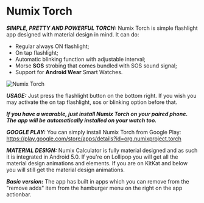 Numix Torch
======================
***SIMPLE, PRETTY AND POWERFUL TORCH:***
Numix Torch is simple flashlight app designed with material design in mind. It can do:
- Regular always ON flashlight;
- On tap flashlight;
- Automatic blinking function with adjustable interval;
- Morse <b>SOS</b> strobing that comes bundled with SOS sound signal;
- Support for <b>Android Wear</b> Smart Watches.

![Numix Torch](https://lh5.googleusercontent.com/-yu6iBXHmHsE/VK710KKjswI/AAAAAAAALkc/sMKj7t2w7as/w1024-h500-no/Untiled.png)

 
***USAGE:***
Just press the flashlight button on the bottom right. If you wish you may activate the on tap flashlight, sos or blinking option before that.

***If you have a wearable, just install Numix Torch on your paired phone. The app will be automatically installed on your watch too.***
 
***GOOGLE PLAY:***
You can simply install Numix Torch from Google Play: https://play.google.com/store/apps/details?id=org.numixproject.torch

***MATERIAL DESIGN:***
Numix Calculator is fully material designed and as such it is integrated in Android 5.0. If you're on Lollipop you will get all the material design animations and elements. If you are on KitKat and below you will still get the material design animations.
 
***Basic version:***
The app has built in apps which you can remove from the "remove adds" item from the hamburger menu on the right on the app actionbar.
